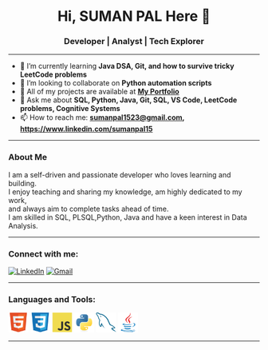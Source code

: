 <!-- Title -->
<h1 align="center">Hi, SUMAN PAL Here 👋</h1>
<h3 align="center">Developer | Analyst | Tech Explorer</h3>

---

- 🌱 I’m currently learning **Java DSA, Git, and how to survive tricky LeetCode problems**
- 🤝 I’m looking to collaborate on **Python automation scripts**
- 📂 All of my projects are available at **[My Portfolio](<PORTFOLIO_LINK>)**
- 💬 Ask me about **SQL, Python, Java, Git, SQL, VS Code, LeetCode problems, Cognitive Systems**
- 📫 How to reach me: **<sumanpal1523@gmail.com>, <https://www.linkedin.com/sumanpal15>**

---

### About Me
I am a self-driven and passionate developer who loves learning and building.  
I enjoy teaching and sharing my knowledge, am highly dedicated to my work,  
and always aim to complete tasks ahead of time.  
I am skilled in SQL, PLSQL,Python, Java and have a keen interest in Data Analysis.

---

### Connect with me:
[![LinkedIn](https://img.shields.io/badge/LinkedIn-%230077B5.svg?style=for-the-badge&logo=linkedin&logoColor=white)](<www.linkedin.com/in/sumanpal15>)
[![Gmail](https://img.shields.io/badge/Gmail-D14836?style=for-the-badge&logo=gmail&logoColor=white)](mailto:<sumanpal1523@gmail.com>)

---

### Languages and Tools:
<p align="left">
<img src="https://raw.githubusercontent.com/devicons/devicon/master/icons/html5/html5-original.svg" alt="HTML5" width="40" height="40"/> 
<img src="https://raw.githubusercontent.com/devicons/devicon/master/icons/css3/css3-original.svg" alt="CSS3" width="40" height="40"/> 
<img src="https://raw.githubusercontent.com/devicons/devicon/master/icons/javascript/javascript-original.svg" alt="JavaScript" width="40" height="40"/> 
<img src="https://raw.githubusercontent.com/devicons/devicon/master/icons/python/python-original.svg" alt="Python" width="40" height="40"/> 
<img src="https://raw.githubusercontent.com/devicons/devicon/master/icons/mysql/mysql-original.svg" alt="MySQL" width="40" height="40"/> 
<img src="https://raw.githubusercontent.com/devicons/devicon/master/icons/java/java-original.svg" alt="Java" width="40" height="40"/> 
</p>

---





